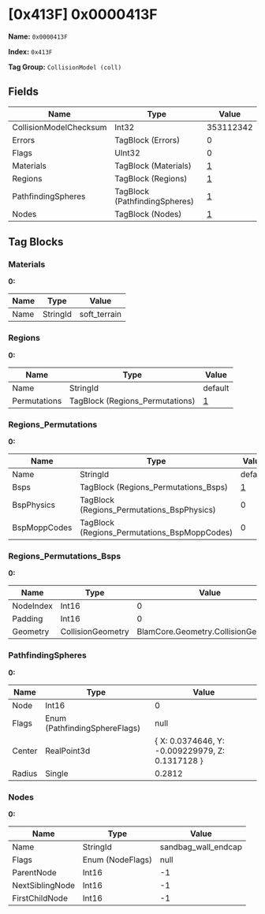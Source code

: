 # [0x413F] 0x0000413F

**Name:** ```0x0000413F```

**Index:** ```0x413F```

**Tag Group:** ```CollisionModel (coll)```

## Fields

Name	| Type	| Value
---	|---	|---	|
CollisionModelChecksum	|Int32	|353112342
Errors	|TagBlock (Errors)	|0
Flags	|UInt32	|0
Materials	|TagBlock (Materials)	|[1](#materials)
Regions	|TagBlock (Regions)	|[1](#regions)
PathfindingSpheres	|TagBlock (PathfindingSpheres)	|[1](#pathfindingspheres)
Nodes	|TagBlock (Nodes)	|[1](#nodes)


## Tag Blocks

### Materials

**0:**

Name	| Type	| Value
---	|---	|---	|
Name	|StringId	|soft_terrain


### Regions

**0:**

Name	| Type	| Value
---	|---	|---	|
Name	|StringId	|default
Permutations	|TagBlock (Regions_Permutations)	|[1](#regions_permutations)


### Regions_Permutations

**0:**

Name	| Type	| Value
---	|---	|---	|
Name	|StringId	|default
Bsps	|TagBlock (Regions_Permutations_Bsps)	|[1](#regions_permutations_bsps)
BspPhysics	|TagBlock (Regions_Permutations_BspPhysics)	|0
BspMoppCodes	|TagBlock (Regions_Permutations_BspMoppCodes)	|0


### Regions_Permutations_Bsps

**0:**

Name	| Type	| Value
---	|---	|---	|
NodeIndex	|Int16	|0
Padding	|Int16	|0
Geometry	|CollisionGeometry	|BlamCore.Geometry.CollisionGeometry


### PathfindingSpheres

**0:**

Name	| Type	| Value
---	|---	|---	|
Node	|Int16	|0
Flags	|Enum (PathfindingSphereFlags)	|null
Center	|RealPoint3d	|{ X: 0.0374646, Y: -0.009229979, Z: 0.1317128 }
Radius	|Single	|0.2812


### Nodes

**0:**

Name	| Type	| Value
---	|---	|---	|
Name	|StringId	|sandbag_wall_endcap
Flags	|Enum (NodeFlags)	|null
ParentNode	|Int16	|-1
NextSiblingNode	|Int16	|-1
FirstChildNode	|Int16	|-1


